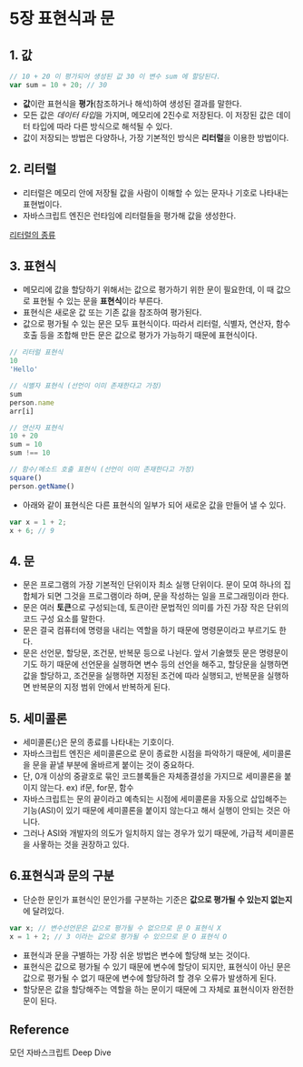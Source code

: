 # 5장 표현식과 문

## 1. 값

```jsx
// 10 + 20 이 평가되어 생성된 값 30 이 변수 sum 에 할당된다.
var sum = 10 + 20; // 30
```

- **값**이란 표현식을 **평가**(참조하거나 해석)하여 생성된 결과를 말한다.
- 모든 값은 *데이터 타입*을 가지며, 메모리에 2진수로 저장된다. 이 저장된 값은 데이터 타입에 따라 다른 방식으로 해석될 수 있다.
- 값이 저장되는 방법은 다양하나, 가장 기본적인 방식은 **리터럴**을 이용한 방법이다.

## 2. 리터럴

- 리터럴은 메모리 안에 저장될 값을 사람이 이해할 수 있는 문자나 기호로 나타내는 표현법이다.
- 자바스크립트 엔진은 런타임에 리터럴들을 평가해 값을 생성한다.

[리터럴의 종류](https://www.notion.so/cec5215540324047b793392a81dc00ec)

## 3. 표현식

- 메모리에 값을 할당하기 위해서는 값으로 평가하기 위한 문이 필요한데, 이 때 값으로 표현될 수 있는 문을 **표현식**이라 부른다.
- 표현식은 새로운 값 또는 기존 값을 참조하여 평가된다.
- 값으로 평가될 수 있는 문은 모두 표현식이다. 따라서 리터럴, 식별자, 연산자, 함수 호출 등을 조합해 만든 문은 값으로 평가가 가능하기 때문에 표현식이다.

```jsx
// 리터럴 표현식
10
'Hello'

// 식별자 표현식 (선언이 이미 존재한다고 가정)
sum
person.name
arr[i]

// 연산자 표현식
10 + 20
sum = 10
sum !== 10

// 함수/메소드 호출 표현식 (선언이 이미 존재한다고 가정)
square()
person.getName()
```

- 아래와 같이 표현식은 다른 표현식의 일부가 되어 새로운 값을 만들어 낼 수 있다.

```jsx
var x = 1 + 2;
x + 6; // 9
```

## 4. 문

- 문은 프로그램의 가장 기본적인 단위이자 최소 실행 단위이다. 문이 모여 하나의 집합체가 되면 그것을 프로그램이라 하며, 문을 작성하는 일을 프로그래밍이라 한다.
- 문은 여러 **토큰**으로 구성되는데, 토큰이란 문법적인 의미를 가진 가장 작은 단위의 코드 구성 요소를 말한다.
- 문은 결국 컴퓨터에 명령을 내리는 역할을 하기 때문에 명령문이라고 부르기도 한다.
- 문은 선언문, 할당문, 조건문, 반복문 등으로 나뉜다. 앞서 기술했듯 문은 명령문이기도 하기 때문에 선언문을 실행하면 변수 등의 선언을 해주고, 할당문을 실행하면 값을 할당하고, 조건문을 실행하면 지정된 조건에 따라 실행되고, 반복문을 실행하면 반복문의 지정 범위 안에서 반복하게 된다.

## 5. 세미콜론

- 세미콜론(;)은 문의 종료를 나타내는 기호이다.
- 자바스크립트 엔진은 세미콜론으로 문이 종료한 시점을 파악하기 때문에, 세미콜론을 문을 끝낼 부분에 올바르게 붙이는 것이 중요하다.
- 단, 0개 이상의 중괄호로 묶인 코드블록들은 자체종결성을 가지므로 세미콜론을 붙이지 않는다. ex) if문, for문, 함수
- 자바스크립트는 문의 끝이라고 예측되는 시점에 세미콜론을 자동으로 삽입해주는 기능(ASI)이 있기 때문에 세미콜론을 붙이지 않는다고 해서 실행이 안되는 것은 아니다.
- 그러나 ASI와 개발자의 의도가 일치하지 않는 경우가 있기 때문에, 가급적 세미콜론을 사욯하는 것을 권장하고 있다.

## 6.표현식과 문의 구분

- 단순한 문인가 표현식인 문인가를 구분하는 기준은 **값으로 평가될 수 있는지 없는지**에 달려있다.

```jsx
var x; // 변수선언문은 값으로 평가될 수 없으므로 문 O 표현식 X
x = 1 + 2; // 3 이라는 값으로 평가될 수 있으므로 문 O 표현식 O
```

- 표현식과 문을 구별하는 가장 쉬운 방법은 변수에 할당해 보는 것이다.
- 표현식은 값으로 평가될 수 있기 때문에 변수에 할당이 되지만, 표현식이 아닌 문은 값으로 평가될 수 없기 때문에 변수에 할당하려 할 경우 오류가 발생하게 된다.
- 할당문은 값을 할당해주는 역할을 하는 문이기 때문에 그 자체로 표현식이자 완전한 문이 된다.

## Reference

모던 자바스크립트 Deep Dive
